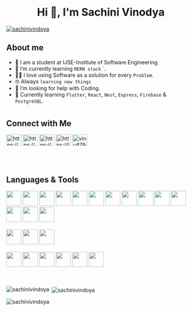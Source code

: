 <h1 align="center">Hi 👋, I'm Sachini Vinodya</h1>

<!--<p align="left"> <img src="https://komarev.com/ghpvc/?username=sachinivindoya&label=Profile%20views&color=0e75b6&style=flat" alt="sachinivindoya" /> </p>-->

<p align="left"> <a href="https://github.com/ryo-ma/github-profile-trophy"><img src="https://github-profile-trophy.vercel.app/?username=sachinivindoya" alt="sachinivindoya" /></a> </p>


##   About me

- :school: I am  a student at IJSE-Institute of Software Engineering.
- 🌱 I’m currently learning `MERN stack` `.
- :technologist: I love using Software as a solution for every `Problem`.
- :nerd_face: Always `learning new things`
- 🤔 I’m looking for help with Coding.
- 🌱 Currently learning `Flutter`, `React`, `Nest`, `Express`, `Firebase` & `PostgreSQL`.
  <br>
<div>

#
</div>

##   Connect with Me
<p align="left">
<a href="https://linkedin.com/in/https://www.linkedin.com/in/sachini-vinodya-a11ba220a/" target="blank"><img align="center" src="https://raw.githubusercontent.com/rahuldkjain/github-profile-readme-generator/master/src/images/icons/Social/linked-in-alt.svg" alt="https://www.linkedin.com/in/sachini-vinodya-a11ba220a/" height="30" width="40" /></a>
<a href="https://stackoverflow.com/users/https://stackoverflow.com/users/19211240/sachini-vinodya" target="blank"><img align="center" src="https://raw.githubusercontent.com/rahuldkjain/github-profile-readme-generator/master/src/images/icons/Social/stack-overflow.svg" alt="https://stackoverflow.com/users/19211240/sachini-vinodya" height="30" width="40" /></a>
<a href="https://www.hackerrank.com/https://www.hackerrank.com/vinodyasachiniv1" target="blank"><img align="center" src="https://raw.githubusercontent.com/rahuldkjain/github-profile-readme-generator/master/src/images/icons/Social/hackerrank.svg" alt="https://www.hackerrank.com/vinodyasachiniv1" height="30" width="40" /></a>
<a href="https://www.leetcode.com/https://leetcode.com/sachini_vinodya/" target="blank"><img align="center" src="https://raw.githubusercontent.com/rahuldkjain/github-profile-readme-generator/master/src/images/icons/Social/leet-code.svg" alt="https://leetcode.com/sachini_vinodya/" height="30" width="40" /></a>
<a href="https://discord.gg/vinu#7992" target="blank"><img align="center" src="https://raw.githubusercontent.com/rahuldkjain/github-profile-readme-generator/master/src/images/icons/Social/discord.svg" alt="vinu#7992" height="30" width="40" /></a>
</p>
<br>

<br>

##   Languages & Tools
<div align="left">
<code><img height="40" src="https://skillicons.dev/icons?i=react"></code>
<code><img height="40" src="https://skillicons.dev/icons?i=nest"></code>
<code><img height="40" src="https://skillicons.dev/icons?i=next"></code>
<code><img height="40" src="https://skillicons.dev/icons?i=express"></code>  
<code><img height="40" src="https://skillicons.dev/icons?i=ts"></code>
<code><img height="40" src="https://skillicons.dev/icons?i=js"></code>
<code><img height="40" src="https://skillicons.dev/icons?i=java"></code>
<code><img height="40" src="https://skillicons.dev/icons?i=spring"></code>  
<code><img height="40" src="https://skillicons.dev/icons?i=nodejs"></code>  
<code><img height="40" src="https://skillicons.dev/icons?i=bootstrap"></code>
<code><img height="40" src="https://skillicons.dev/icons?i=tailwindcss"></code>
<code><img height="40" src="https://skillicons.dev/icons?i=html"></code>  
<code><img height="40" src="https://skillicons.dev/icons?i=css"></code>  
<code><img height="40" src="https://skillicons.dev/icons?i=git"></code>
<br>  
<br>  
<code><img height="40" src="https://skillicons.dev/icons?i=mongodb"></code>  
<code><img height="40" src="https://skillicons.dev/icons?i=hibernate"></code>
<code><img height="40" src="https://skillicons.dev/icons?i=mysql"></code>
<br>  
<br>  
<code><img height="40" src="https://skillicons.dev/icons?i=figma"></code>
<code><img height="40" src="https://skillicons.dev/icons?i=github"></code>
<code><img height="40" src="https://skillicons.dev/icons?i=firebase"></code>
<code><img height="40" src="https://skillicons.dev/icons?i=androidstudio"></code>
<code><img height="40" src="https://skillicons.dev/icons?i=idea"></code>
<code><img height="40" src="https://skillicons.dev/icons?i=vscode"></code>
</div>

<br>
</br>

<p><img align="left" src="https://github-readme-stats.vercel.app/api/top-langs?username=sachinivindoya&show_icons=true&locale=en&layout=compact" alt="sachinivindoya" /></p>

<p>&nbsp;<img align="center" src="https://github-readme-stats.vercel.app/api?username=sachinivindoya&show_icons=true&locale=en" alt="sachinivindoya" /></p>

<p><img align="center" src="https://github-readme-streak-stats.herokuapp.com/?user=sachinivindoya&" alt="sachinivindoya" /></p>
